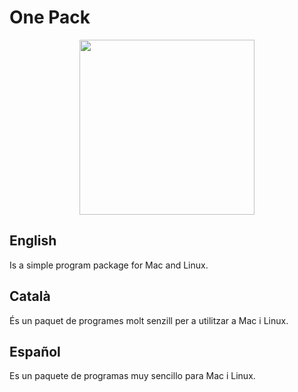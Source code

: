 # One Pack
<p align="center">
  <img width="280" height="280" src="https://i.postimg.cc/0yGV4pw7/Icon.png">
</p>


## English
Is a simple program package for Mac and Linux.

## Català
És un paquet de programes molt senzill per a utilitzar a Mac i Linux.

## Español
Es un paquete de programas muy sencillo para Mac i Linux.
